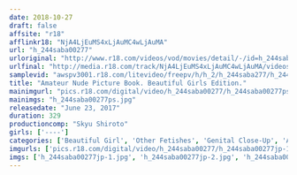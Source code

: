 ```yaml
---
date: 2018-10-27
draft: false
affsite: "r18"
afflinkr18: "NjA4LjEuMS4xLjAuMC4wLjAuMA"
url: "h_244saba00277"
urloriginal: "http://www.r18.com/videos/vod/movies/detail/-/id=h_244saba00277"
urlfinal: "http://media.r18.com/track/NjA4LjEuMS4xLjAuMC4wLjAuMA/videos/vod/movies/detail/-/id=h_244saba00277"
samplevid: "awspv3001.r18.com/litevideo/freepv/h/h_2/h_244saba277/h_244saba277_dmb_w.mp4"
title: "Amateur Nude Picture Book. Beautiful Girls Edition."
mainimgurl: "pics.r18.com/digital/video/h_244saba00277/h_244saba00277ps.jpg"
mainimgs: "h_244saba00277ps.jpg"
releasedate: "June 23, 2017"
duration: 329
productioncomp: "Skyu Shiroto"
girls: ['----']
categories: ['Beautiful Girl', 'Other Fetishes', 'Genital Close-Up', 'Amateur', 'Dirty Talk', 'Over 4 Hours', 'Hi-Def']
imgurls: ['pics.r18.com/digital/video/h_244saba00277/h_244saba00277jp-1.jpg', 'pics.r18.com/digital/video/h_244saba00277/h_244saba00277jp-2.jpg', 'pics.r18.com/digital/video/h_244saba00277/h_244saba00277jp-3.jpg', 'pics.r18.com/digital/video/h_244saba00277/h_244saba00277jp-4.jpg', 'pics.r18.com/digital/video/h_244saba00277/h_244saba00277jp-5.jpg', 'pics.r18.com/digital/video/h_244saba00277/h_244saba00277jp-6.jpg', 'pics.r18.com/digital/video/h_244saba00277/h_244saba00277jp-7.jpg', 'pics.r18.com/digital/video/h_244saba00277/h_244saba00277jp-8.jpg', 'pics.r18.com/digital/video/h_244saba00277/h_244saba00277jp-9.jpg', 'pics.r18.com/digital/video/h_244saba00277/h_244saba00277jp-10.jpg', 'pics.r18.com/digital/video/h_244saba00277/h_244saba00277jp-11.jpg', 'pics.r18.com/digital/video/h_244saba00277/h_244saba00277jp-12.jpg', 'pics.r18.com/digital/video/h_244saba00277/h_244saba00277jp-13.jpg', 'pics.r18.com/digital/video/h_244saba00277/h_244saba00277jp-14.jpg', 'pics.r18.com/digital/video/h_244saba00277/h_244saba00277jp-15.jpg', 'pics.r18.com/digital/video/h_244saba00277/h_244saba00277jp-16.jpg', 'pics.r18.com/digital/video/h_244saba00277/h_244saba00277jp-17.jpg', 'pics.r18.com/digital/video/h_244saba00277/h_244saba00277jp-18.jpg', 'pics.r18.com/digital/video/h_244saba00277/h_244saba00277jp-19.jpg', 'pics.r18.com/digital/video/h_244saba00277/h_244saba00277jp-20.jpg']
imgs: ['h_244saba00277jp-1.jpg', 'h_244saba00277jp-2.jpg', 'h_244saba00277jp-3.jpg', 'h_244saba00277jp-4.jpg', 'h_244saba00277jp-5.jpg', 'h_244saba00277jp-6.jpg', 'h_244saba00277jp-7.jpg', 'h_244saba00277jp-8.jpg', 'h_244saba00277jp-9.jpg', 'h_244saba00277jp-10.jpg', 'h_244saba00277jp-11.jpg', 'h_244saba00277jp-12.jpg', 'h_244saba00277jp-13.jpg', 'h_244saba00277jp-14.jpg', 'h_244saba00277jp-15.jpg', 'h_244saba00277jp-16.jpg', 'h_244saba00277jp-17.jpg', 'h_244saba00277jp-18.jpg', 'h_244saba00277jp-19.jpg', 'h_244saba00277jp-20.jpg']
---
```

